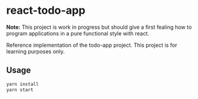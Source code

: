# react-todo-app

**Note:** This project is work in progress but should give a first fealing how to program applications in a pure functional style with react.

Reference implementation of the todo-app project. This project is for learning purposes only.

## Usage

```sh
yarn install
yarn start
```
